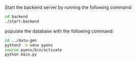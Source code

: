 Start the backend server by running the following command:

```bash
cd backend
./start-backend
```

populate the database with the following command:

```bash
cd ../data-gen
python3 -m venv pyenv
source pyenv/bin/activate
python main.py
```
